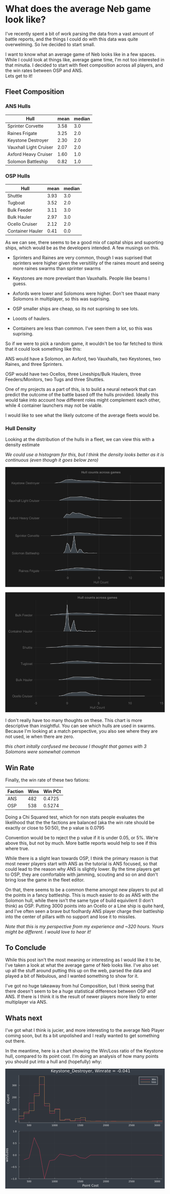 # What does the average Neb game look like?

I've recently spent a bit of work parsing the data from a vast amount of battle reports, and the things I could do with this data was quite overwelming. So Ive decided to start small. 

I want to know what an average game of Neb looks like in a few spaces. While I could look at things like, average game time, I'm not too interested in that minutia. I decided to start with fleet composition across all players, and the win rates between OSP and ANS.   
Lets get to it!


## Fleet Composition 
### ANS Hulls 

| Hull                   | mean               | median |
| ---------------------- | ------------------ | ------ |
| Sprinter Corvette      | 3.58 | 3.0    |
| Raines Frigate         | 3.25 | 2.0    |
| Keystone Destroyer     | 2.30 | 2.0    |
| Vauxhall Light Cruiser | 2.07 | 2.0    |
| Axford Heavy Cruiser   | 1.60 | 1.0    |
| Solomon Battleship     | 0.82 | 1.0    |


### OSP Hulls

| Hull                   | mean               | median |
| ---------------------- | ------------------ | ------ |
| Shuttle                | 3.93 | 3.0    |
| Tugboat                | 3.52 | 2.0    |
| Bulk Feeder            | 3.11 | 3.0    |
| Bulk Hauler            | 2.97 | 3.0    |
| Ocello Cruiser         | 2.12 | 2.0    |
| Container Hauler       | 0.41 | 0.0    |


As we can see, there seems to be a good mix of capital ships and suporting ships, which would be as the developers intended. A few musings on this.

* Sprinters and Raines are very common, though I was suprised that sprinters were higher given the versitility of the raines mount and seeing more raines swarms than sprinter swarms
* Keystones are more prevelant than Vauxhalls. People like beams I guess. 
* Axfords were lower and Solomons were higher. Don't see thaaat many Solomons in multiplayer, so this was suprising.

* OSP smaller ships are cheap, so its not suprising to see lots.
* Looots of haulers.
* Containers are less than common. I've seen them a lot, so this was suprising. 

So if we were to pick a random game, it wouldn't be too far fetched to think that it could look something like this:

ANS would have a Solomon, an Axford, two Vauxhalls, two Keystones, two Raines, and three Sprinters. 

OSP would have two Ocellos, three Lineships/Bulk Haulers, three Feeders/Monitors, two Tugs and three Shuttles. 

One of my projects as a part of this, is to build a neural network that can predict the outcome of the battle based off the hulls provided. Ideally this would take into account how different roles might complement each other, while 4 container launchers may not be viable. 

I would like to see what the likely outcome of the average fleets would be.  

### Hull Density

Looking at the distribution of the hulls in a fleet, we can view this with a density estimate

*We could use a histogram for this, but I think the density looks better as it is continuous (even though it goes below zero)*


![alt text](assets/avgFleet/ANSHullDensity.png "ANS Hull Density")


![alt text](assets/avgFleet/OSPHullDensity.png "OSP Hull Density")


I don't really have too many thoughts on these. This chart is more descriptive than insightful. You can see which hulls are used in swarms. Because I'm looking at a match perspective, you also see where they are not used, ie when there are zero. 

*this chart initally confused me because I thought that games with 3 Solomons were somewhat common* 

## Win Rate

Finally, the win rate of these two fations:

| Faction                   | Wins               | Win PCt |
| ---------------------- | ------------------ | ------ |
| ANS                | 482 | 0.4725   |
| OSP                | 538 | 0.5274    |


Doing a Chi Squared test, which for non stats people evaluates the likelihood that the the factions are balanced (aka the win rate should be exactly or close to 50:50), the p value is 0.0795

Convention would be to reject the p value if it is under 0.05, or 5%. We're above this, but not by much. More battle reports would help to see if this where true.

While there is a slight lean towards OSP, I think the primary reason is that most newer players start with ANS as the tutorial is ANS focused, so that could lead to the reason why ANS is slightly lower. By the time players get to OSP, they are comfortable with jamming, scouting and so on and don't bring lose the game in the fleet editor.

On that, there seems to be a common theme amongst new players to put all the points in a fancy battleship. This is much easier to do as ANS with the Solomon hull, while there isn't the same type of build equivilent (I don't think) as OSP. Putting 3000 points into an Ocello or a Line ship is quite hard, and I've often seen a brave but foolhardy ANS player charge their battleship into the center of pillars with no support and lose it to missiles. 

*Note that this is my perspective from my experience and ~320 hours. Yours might be different. I would love to hear it!*

## To Conclude

While this post isn't the most meaning or interesting as I would like it to be, I've taken a look at what the average game of Neb looks like. I've also set up all the stuff around putting this up on the web, parsed the data and played a bit of Nebulous, and I wanted something to show for it.

I've got no huge takeaway from hul Composition, but I think seeing that there doesn't seem to be a huge statistical difference between OSP and ANS. If there is I think it is the result of newer players more likely to enter multiplayer via ANS.  


## Whats next

I've got what I think is jucier, and more interesting to the average Neb Player coming soon, but its a bit unpolished and I really wanted to get something out there. 

In the meantime, here is a chart showing the Win/Loss ratio of the Keystone hull, compared to its point cost. I'm doing an analysis of how many points you should put into a hull and (hopefully) why:

![alt text](assets/pointEffectiveness/Keystone_Destroyer.png "Keystone Point Viability")
